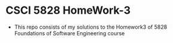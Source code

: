 # CSCI 5828 HomeWork-3
- This repo consists of my solutions to the Homework3 of 5828 Foundations of Software Engineering course
